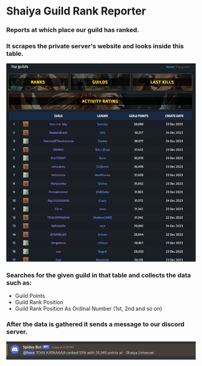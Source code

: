 # Shaiya Guild Rank Reporter
### Reports at which place our guild has ranked.

### It scrapes the private server's website and looks inside this table.
![img.png](assets/guilds.png)

### Searches for the given guild in that table and collects the data such as:
<ul>
    <li>Guild Points</li>
    <li>Guild Rank Position</li>
    <li>Guild Rank Position As Ordinal Number (1st, 2nd and so on)</li>
</ul>

### After the data is gathered it sends a message to our discord server.
![img.png](assets/discord_message.png)

 